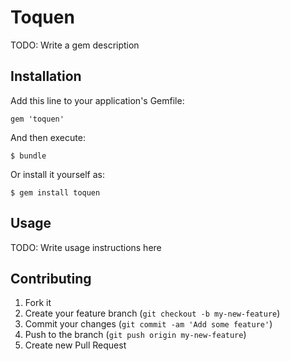 # Toquen

TODO: Write a gem description

## Installation

Add this line to your application's Gemfile:

    gem 'toquen'

And then execute:

    $ bundle

Or install it yourself as:

    $ gem install toquen

## Usage

TODO: Write usage instructions here

## Contributing

1. Fork it
2. Create your feature branch (`git checkout -b my-new-feature`)
3. Commit your changes (`git commit -am 'Add some feature'`)
4. Push to the branch (`git push origin my-new-feature`)
5. Create new Pull Request

